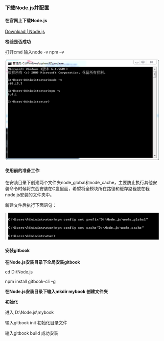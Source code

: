 ### 下载Node.js并配置
#### 在官网上下载Node.js
[Download \| Node.js](https://nodejs.org/en/download/)

**检验是否成功**

打开cmd  输入node  -v     npm –v

![1.png](attachments\1.png)
#### 使用前的准备工作
在安装目录下创建两个文件夹node_global和node_cache，主要防止执行其他安装命令时候将东西安装在C盘里面，希望将全模块所在路径和缓存路径放在我node.js安装的文件夹中。 

新建文件后执行下面语句：

![2.png](attachments\2.png)
#### 安装gitbook
**在Node.js安装目录下全局安装gitbook**

cd D:\Node.js

npm install gitbook-cli –g

**在Node.js安装目录下输入mkdir mybook 创建文件夹**

**初始化**

进入 D:\Node.js\mybook

输入gitbook init 初始化目录文件

输入gitbook build 成功安装

